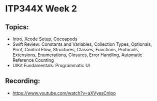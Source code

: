 # ITP344X Week 2
## Topics:
- Intro, Xcode Setup, Cocoapods
- Swift Review: Constants and Variables, Collection Types, Optionals, Print, Control Flow, Structures, Classes, Functions, Protocols, Extensions, Enumerations, Closures, Error Handling, Automatic Reference Counting
- UIKit Fundamentals: Programmatic UI
## Recording:
- https://www.youtube.com/watch?v=aXVyesCnIpo
